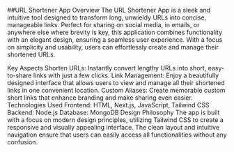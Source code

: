 ##URL Shortener App
Overview
The URL Shortener App is a sleek and intuitive tool designed to transform long, unwieldy URLs into concise, manageable links. Perfect for sharing on social media, in emails, or anywhere else where brevity is key, this application combines functionality with an elegant design, ensuring a seamless user experience. With a focus on simplicity and usability, users can effortlessly create and manage their shortened URLs.

Key Aspects
Shorten URLs: Instantly convert lengthy URLs into short, easy-to-share links with just a few clicks.
Link Management: Enjoy a beautifully designed interface that allows users to view and manage all their shortened links in one convenient location.
Custom Aliases: Create memorable custom short links that enhance branding and make sharing even easier.
Technologies Used
Frontend: HTML, Next.js, JavaScript, Tailwind CSS
Backend: Node.js
Database: MongoDB
Design Philosophy
The app is built with a focus on modern design principles, utilizing Tailwind CSS to create a responsive and visually appealing interface. The clean layout and intuitive navigation ensure that users can easily access all functionalities without any confusion.

